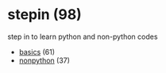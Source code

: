 # stepin (98)
step in to learn python and non-python codes

+ [basics](basics/README.md) (61)
+ [nonpython](nonpython/README.md) (37)
